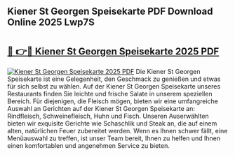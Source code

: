 ## Kiener St Georgen Speisekarte PDF Download Online 2025 Lwp7S

# <h2><a href="http://gc9m6n9.nevu.top/?p=Kiener+St+Georgen+Speisekarte">🔗 👉🔴 Kiener St Georgen Speisekarte 2025 PDF</a></h2>

[![Kiener St Georgen Speisekarte 2025 PDF](https://i.imgur.com/dBaPXMq.png)](http://gc9m6n9.nevu.top/?p=Kiener+St+Georgen+Speisekarte)
Die Kiener St Georgen Speisekarte ist eine Gelegenheit, den Geschmack zu genießen und etwas für sich selbst zu wählen. Auf der Kiener St Georgen Speisekarte unseres Restaurants finden Sie leichte und frische Salate in unserem speziellen Bereich. Für diejenigen, die Fleisch mögen, bieten wir eine umfangreiche Auswahl an Gerichten auf der Kiener St Georgen Speisekarte an: Rindfleisch, Schweinefleisch, Huhn und Fisch. Unseren Auserwählten bieten wir exquisite Gerichte wie Schaschlik und Steak an, die auf einem alten, natürlichen Feuer zubereitet werden. Wenn es Ihnen schwer fällt, eine Menüauswahl zu treffen, ist unser Team bereit, Ihnen zu helfen und Ihnen einen komfortablen und angenehmen Service zu bieten.
